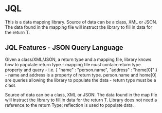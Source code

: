 # JQL
This is a data mapping library.  Source of data can be a class, XML or JSON.  The data found in the mapping file will instruct the library to fill in data for the return T.

JQL Features - JSON Query Language
---------------------------------------

Given a class/XML/JSON, a return type and a mapping file, library knows how to populate return type
	- mapping file must contain return type property and query
		- i.e. { "name" : "person.name", "address" : "home[0]" }
		- name and address is a property of return type.  person.name and home[0] are queries allowing the library to populate the data
	- return type must be a class

Source of data can be a class, XML or JSON.  The data found in the map file will instruct the library to fill in data for the return T.
Library does not need a reference to the return Type; reflection is used to populate data.

